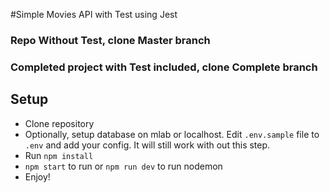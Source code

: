
#Simple Movies API with Test using Jest

### Repo Without Test, clone Master branch

### Completed project with Test included, clone Complete branch


## Setup
- Clone repository
- Optionally, setup database on mlab or localhost. Edit `.env.sample` file to `.env` and add your config. It will still work with out this step.
- Run `npm install`
- `npm start` to run or `npm run dev` to run nodemon
- Enjoy!